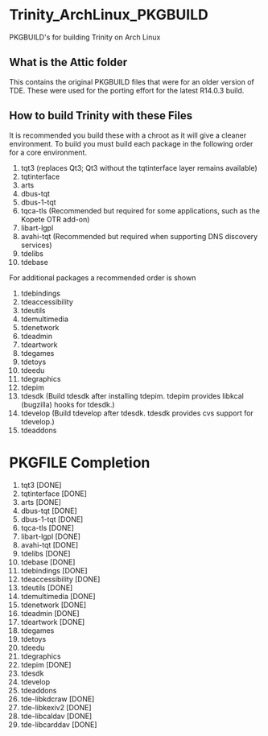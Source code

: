 # Trinity_ArchLinux_PKGBUILD
PKGBUILD's for building Trinity on Arch Linux

## What is the Attic folder
This contains the original PKGBUILD files that were for an older version of TDE. These were used for the
porting effort for the latest R14.0.3 build.

## How to build Trinity with these Files
It is recommended you build these with a chroot as it will give a cleaner environment. To build you must build
each package in the following order for a core environment.

1. tqt3 (replaces Qt3; Qt3 without the tqtinterface layer remains available)
2. tqtinterface
3. arts
4. dbus-tqt
5. dbus-1-tqt
6. tqca-tls (Recommended but required for some applications, such as the Kopete OTR add-on)
7. libart-lgpl
8. avahi-tqt (Recommended but required when supporting DNS discovery services)
9. tdelibs
10. tdebase

For additional packages a recommended order is shown
1. tdebindings
2. tdeaccessibility
3. tdeutils
4. tdemultimedia
5. tdenetwork
6. tdeadmin
7. tdeartwork
8. tdegames
9. tdetoys
10. tdeedu
11. tdegraphics
12. tdepim
13. tdesdk (Build tdesdk after installing tdepim. tdepim provides libkcal (bugzilla) hooks for tdesdk.)
14. tdevelop (Build tdevelop after tdesdk. tdesdk provides cvs support for tdevelop.)
15. tdeaddons

# PKGFILE Completion
1. tqt3 [DONE]
2. tqtinterface [DONE]
3. arts [DONE]
4. dbus-tqt [DONE]
5. dbus-1-tqt [DONE]
6. tqca-tls [DONE]
7. libart-lgpl [DONE]
8. avahi-tqt [DONE]
9. tdelibs [DONE]
10. tdebase [DONE]
11. tdebindings [DONE]
12. tdeaccessibility [DONE]
13. tdeutils [DONE]
14. tdemultimedia [DONE]
15. tdenetwork [DONE]
16. tdeadmin [DONE]
17. tdeartwork [DONE]
18. tdegames
19. tdetoys
20. tdeedu
21. tdegraphics
22. tdepim [DONE]
23. tdesdk
24. tdevelop
25. tdeaddons
26. tde-libkdcraw [DONE]
27. tde-libkexiv2 [DONE]
28. tde-libcaldav [DONE]
29. tde-libcarddav [DONE]
